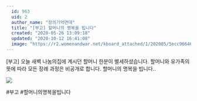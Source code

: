 ```yaml
---
  id: 963
  uid: 2
  author_name: "정의기억연대"
  title: "[부고] 할머니의 명복을 빕니다"
  created: "2020-05-26 13:09:18"
  updated: "2020-10-12 16:41:08"
  image: "https://r2.womenandwar.net/kboard_attached/1/202005/5ecc96646f48b9480980.jpg"
---
```

\[부고\]
오늘 새벽 나눔의집에 계시던 할머니 한분이 별세하셨습니다.
할머니와 유가족의 뜻에 따라 모든 장례 과정은 비공개로 합니다. 
할머니의 명복을 빕니다..

![](https://r2.womenandwar.net/kboard_attached/1/202005/5ecc96646f48b9480980.jpg)

#부고 #할머니의명복을빕니다